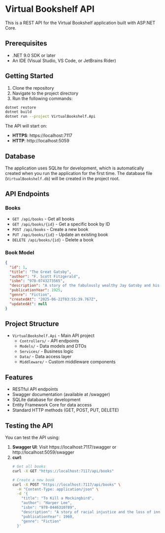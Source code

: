 # Virtual Bookshelf API

This is a REST API for the Virtual Bookshelf application built with ASP.NET Core.

## Prerequisites

- .NET 9.0 SDK or later
- An IDE (Visual Studio, VS Code, or JetBrains Rider)

## Getting Started

1. Clone the repository
2. Navigate to the project directory
3. Run the following commands:

```bash
dotnet restore
dotnet build
dotnet run --project VirtualBookshelf.Api
```

The API will start on:
- **HTTPS**: https://localhost:7117
- **HTTP**: http://localhost:5059

## Database

The application uses SQLite for development, which is automatically created when you run the application for the first time. The database file (`VirtualBookshelf.db`) will be created in the project root.

## API Endpoints

### Books

- `GET /api/books` - Get all books
- `GET /api/books/{id}` - Get a specific book by ID
- `POST /api/books` - Create a new book
- `PUT /api/books/{id}` - Update an existing book
- `DELETE /api/books/{id}` - Delete a book

### Book Model

```json
{
  "id": 1,
  "title": "The Great Gatsby",
  "author": "F. Scott Fitzgerald",
  "isbn": "978-0743273565",
  "description": "A story of the fabulously wealthy Jay Gatsby and his love for the beautiful Daisy Buchanan.",
  "publicationYear": 1925,
  "genre": "Fiction",
  "createdAt": "2025-06-22T03:55:39.767Z",
  "updatedAt": null
}
```

## Project Structure

- `VirtualBookshelf.Api` - Main API project
  - `Controllers/` - API endpoints
  - `Models/` - Data models and DTOs
  - `Services/` - Business logic
  - `Data/` - Data access layer
  - `Middleware/` - Custom middleware components

## Features

- RESTful API endpoints
- Swagger documentation (available at /swagger)
- SQLite database for development
- Entity Framework Core for data access
- Standard HTTP methods (GET, POST, PUT, DELETE)

## Testing the API

You can test the API using:

1. **Swagger UI**: Visit https://localhost:7117/swagger or http://localhost:5059/swagger
2. **curl**: 
   ```bash
   # Get all books
   curl -X GET "https://localhost:7117/api/books"
   
   # Create a new book
   curl -X POST "https://localhost:7117/api/books" \
     -H "Content-Type: application/json" \
     -d '{
       "title": "To Kill a Mockingbird",
       "author": "Harper Lee",
       "isbn": "978-0446310789",
       "description": "A story of racial injustice and the loss of innocence.",
       "publicationYear": 1960,
       "genre": "Fiction"
     }'
   ``` 